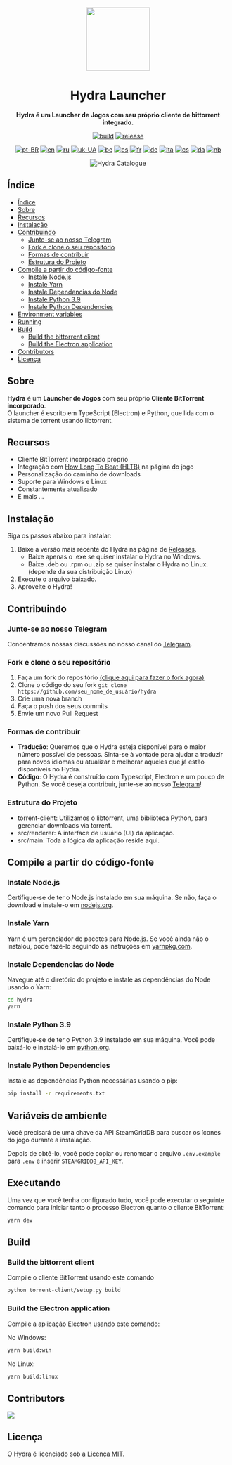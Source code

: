<br>

<div align="center">

[<img src="./resources/icon.png" width="144"/>](https://hydralauncher.site)

  <h1 align="center">Hydra Launcher</h1>

  <p align="center">
    <strong>Hydra é um Launcher de Jogos com seu próprio cliente de bittorrent integrado.</strong>
  </p>

[![build](https://img.shields.io/github/actions/workflow/status/hydralauncher/hydra/build.yml)](https://github.com/hydralauncher/hydra/actions)
[![release](https://img.shields.io/github/package-json/v/hydralauncher/hydra)](https://github.com/hydralauncher/hydra/releases)

[![pt-BR](https://img.shields.io/badge/lang-pt--BR-green.svg)](README.pt-BR.md)
[![en](https://img.shields.io/badge/lang-en-red.svg)](README.md)
[![ru](https://img.shields.io/badge/lang-ru-yellow.svg)](README.ru.md)
[![uk-UA](https://img.shields.io/badge/lang-uk--UA-blue)](README.uk-UA.md)
[![be](https://img.shields.io/badge/lang-be-orange)](README.be.md)
[![es](https://img.shields.io/badge/lang-es-red)](README.es.md)
[![fr](https://img.shields.io/badge/lang-fr-blue)](README.fr.md)
[![de](https://img.shields.io/badge/lang-de-black)](README.de.md)
[![ita](https://img.shields.io/badge/lang-it-red)](README.it.md)
[![cs](https://img.shields.io/badge/lang-cs-purple)](README.cs.md)
[![da](https://img.shields.io/badge/lang-da-red)](README.da.md)
[![nb](https://img.shields.io/badge/lang-nb-blue)](README.nb.md)

![Hydra Catalogue](./screenshot.png)

</div>

## Índice

- [Índice](#índice)
- [Sobre](#-sobre)
- [Recursos](#-recursos)
- [Instalação](#-instalação)
- [Contribuindo](#-contribuindo)
  - [Junte-se ao nosso Telegram](#-junte-se-ao-nosso-telegram)
  - [Fork e clone o seu repositório](#-fork-e-clone-o-seu-repositório)
  - [Formas de contribuir](#-formas-de-contribuir)
  - [Estrutura do Projeto](#-estrutura-do-projeto)
- [Compile a partir do código-fonte](#-compile-a-partir-do-código-fonte)
  - [Instale Node.js](#-instale-nodejs)
  - [Instale Yarn](#-instale-yarn)
  - [Instale Dependencias do Node](#-instale-dependencias-do-node)
  - [Instale Python 3.9](#-instale-python-39)
  - [Instale Python Dependencies](#-instale-python-dependencies)
- [Environment variables](#-environment-variables)
- [Running](#-running)
- [Build](#-build)
  - [Build the bittorrent client](#-build-the-bittorrent-client)
  - [Build the Electron application](#-build-the-electron-application)
- [Contributors](#-contributors)
- [Licença](#-licença)

## <a name="about"> Sobre

**Hydra** é um **Launcher de Jogos** com seu próprio **Cliente BitTorrent incorporado**.
<br>
O launcher é escrito em TypeScript (Electron) e Python, que lida com o sistema de torrent usando libtorrent.

## <a name="features"> Recursos

- Cliente BitTorrent incorporado próprio
- Integração com [How Long To Beat (HLTB)](https://howlongtobeat.com/) na página do jogo
- Personalização do caminho de downloads
- Suporte para Windows e Linux
- Constantemente atualizado
- E mais ...

## <a name="installation"> Instalação

Siga os passos abaixo para instalar:

1. Baixe a versão mais recente do Hydra na página de [Releases](https://github.com/hydralauncher/hydra/releases/latest).
   - Baixe apenas o .exe se quiser instalar o Hydra no Windows.
   - Baixe .deb ou .rpm ou .zip se quiser instalar o Hydra no Linux. (depende da sua distribuição Linux)
2. Execute o arquivo baixado.
3. Aproveite o Hydra!

## <a name="contributing"> Contribuindo

### <a name="join-our-telegram"></a> Junte-se ao nosso Telegram

Concentramos nossas discussões no nosso canal do [Telegram](https://t.me/hydralauncher).

### <a name="fork-and-clone-your-repository"></a> Fork e clone o seu repositório

1. Faça um fork do repositório [(clique aqui para fazer o fork agora)](https://github.com/hydralauncher/hydra/fork)
2. Clone o código do seu fork `git clone https://github.com/seu_nome_de_usuário/hydra`
3. Crie uma nova branch
4. Faça o push dos seus commits
5. Envie um novo Pull Request

### <a name="ways-you-can-contribute"></a> Formas de contribuir

- **Tradução**: Queremos que o Hydra esteja disponível para o maior número possível de pessoas. Sinta-se à vontade para ajudar a traduzir para novos idiomas ou atualizar e melhorar aqueles que já estão disponíveis no Hydra.
- **Código**: O Hydra é construído com Typescript, Electron e um pouco de Python. Se você deseja contribuir, junte-se ao nosso [Telegram](https://t.me/hydralauncher)!

### <a name="project-structure"></a> Estrutura do Projeto

- torrent-client: Utilizamos o libtorrent, uma biblioteca Python, para gerenciar downloads via torrent.
- src/renderer: A interface de usuário (UI) da aplicação.
- src/main: Toda a lógica da aplicação reside aqui.

## <a name="build-from-source"></a> Compile a partir do código-fonte

### <a name="install-nodejs"></a> Instale Node.js

Certifique-se de ter o Node.js instalado em sua máquina. Se não, faça o download e instale-o em [nodejs.org](https://nodejs.org/).

### <a name="install-yarn"></a> Instale Yarn

Yarn é um gerenciador de pacotes para Node.js. Se você ainda não o instalou, pode fazê-lo seguindo as instruções em [yarnpkg.com](https://classic.yarnpkg.com/lang/en/docs/install/).

### <a name="install-node-dependencies"></a> Instale Dependencias do Node

Navegue até o diretório do projeto e instale as dependências do Node usando o Yarn:

```bash
cd hydra
yarn
```

### <a name="install-python-39"></a> Instale Python 3.9

Certifique-se de ter o Python 3.9 instalado em sua máquina. Você pode baixá-lo e instalá-lo em [python.org](https://www.python.org/downloads/release/python-3913/).

### <a name="install-python-dependencies"></a> Instale Python Dependencies

Instale as dependências Python necessárias usando o pip:

```bash
pip install -r requirements.txt
```

## <a name="environment-variables"></a> Variáveis de ambiente

Você precisará de uma chave da API SteamGridDB para buscar os ícones do jogo durante a instalação.

Depois de obtê-lo, você pode copiar ou renomear o arquivo `.env.example` para `.env` e inserir `STEAMGRIDDB_API_KEY`.

## <a name="running"></a> Executando

Uma vez que você tenha configurado tudo, você pode executar o seguinte comando para iniciar tanto o processo Electron quanto o cliente BitTorrent:

```bash
yarn dev
```

## <a name="build"></a> Build

### <a name="build-the-bittorrent-client"></a> Build the bittorrent client

Compile o cliente BitTorrent usando este comando

```bash
python torrent-client/setup.py build
```

### <a name="build-the-electron-application"></a> Build the Electron application

Compile a aplicação Electron usando este comando:

No Windows:

```bash
yarn build:win
```

No Linux:

```bash
yarn build:linux
```

## <a name="contributors"></a> Contributors

<a href="https://github.com/hydralauncher/hydra/graphs/contributors">
  <img src="https://contrib.rocks/image?repo=hydralauncher/hydra" />
</a>

## <a name="license"></a> Licença

O Hydra é licenciado sob a [Licença MIT](LICENSE).

